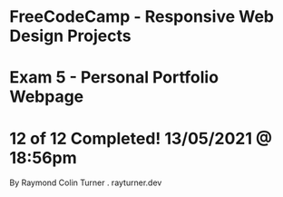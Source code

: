 # FreeCodeCamp - Responsive Web Design Projects 
# Exam 5 - Personal Portfolio Webpage
# 12 of 12 Completed! 13/05/2021 @ 18:56pm
By Raymond Colin Turner . rayturner.dev


